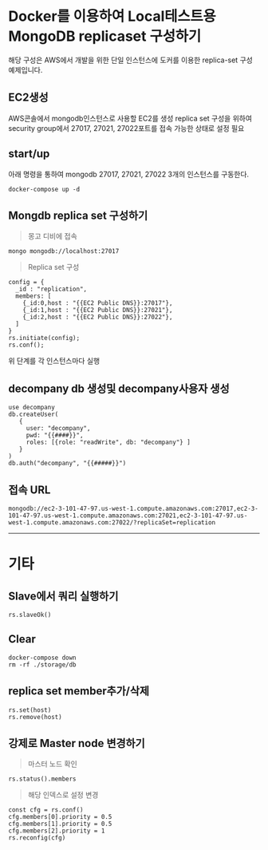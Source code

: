 # Docker를 이용하여 Local테스트용 MongoDB replicaset 구성하기

해당 구성은 AWS에서 개발을 위한 단일 인스턴스에 도커를 이용한 replica-set 구성 예제입니다.

## EC2생성
AWS콘솔에서 mongodb인스턴스로 사용할 EC2를 생성
replica set 구성을 위하여 security group에서 27017, 27021, 27022포트를 접속 가능한 상태로 설정 필요

## start/up
아래 명령을 통하여 mongodb 27017, 27021, 27022 3개의 인스턴스를 구동한다.

```
docker-compose up -d
```

## Mongdb replica set 구성하기

> 몽고 디비에 접속
```
mongo mongodb://localhost:27017
```

> Replica set 구성
```
config = {
  _id : "replication",
  members: [
    {_id:0,host : "{{EC2 Public DNS}}:27017"},
    {_id:1,host : "{{EC2 Public DNS}}:27021"},
    {_id:2,host : "{{EC2 Public DNS}}:27022"},
  ]
}
rs.initiate(config);
rs.conf();
```

위 단계를 각 인스턴스마다 실행

## decompany db 생성및 decompany사용자 생성
```
use decompany
db.createUser(
   {
     user: "decompany",
     pwd: "{{####}}",
     roles: [{role: "readWrite", db: "decompany"} ]
   }
)
db.auth("decompany", "{{#####}}")
```

## 접속 URL

```
mongodb://ec2-3-101-47-97.us-west-1.compute.amazonaws.com:27017,ec2-3-101-47-97.us-west-1.compute.amazonaws.com:27021,ec2-3-101-47-97.us-west-1.compute.amazonaws.com:27022/?replicaSet=replication
```

***

# 기타 
## Slave에서 쿼리 실행하기

```
rs.slaveOk()
```

## Clear

```
docker-compose down
rm -rf ./storage/db
```

## replica set member추가/삭제
```
rs.set(host)
rs.remove(host)
```

## 강제로 Master node 변경하기

> 마스터 노드 확인
```
rs.status().members
```

>해당 인덱스로 설정 변경
```
const cfg = rs.conf()
cfg.members[0].priority = 0.5
cfg.members[1].priority = 0.5
cfg.members[2].priority = 1
rs.reconfig(cfg)

```